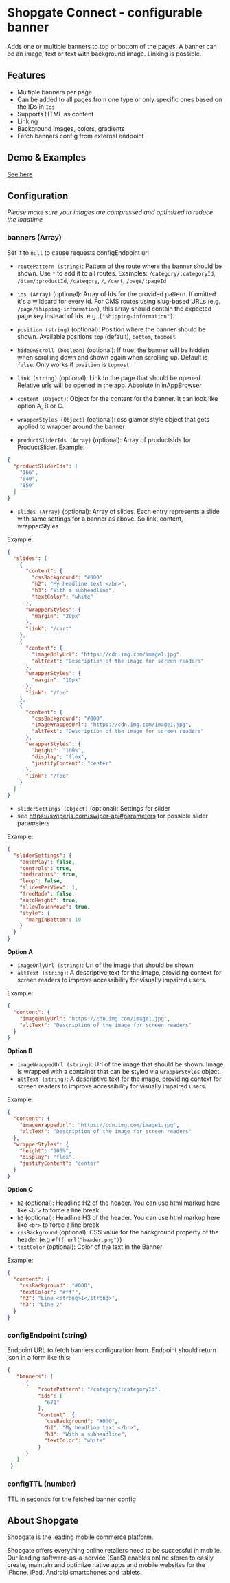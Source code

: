 # Shopgate Connect - configurable banner

Adds one or multiple banners to top or bottom of the pages. A banner can be an image, text or text with background image. Linking is possible.

## Features
- Multiple banners per page
- Can be added to all pages from one type or only specific ones based on the IDs in `Ids`
- Supports HTML as content
- Linking
- Background images, colors, gradients
- Fetch banners config from external endpoint

## Demo & Examples
[See here](demo/index.md)

## Configuration

_Please make sure your images are compressed and optimized to reduce the loadtime_

### banners (Array)
Set it to `null` to cause requests configEndpoint url

- `routePattern (string)`: Pattern of the route where the banner should be shown. Use `*` to add it to all routes.
Examples: `/category/:categoryId`, `/item/:productId`, `/category`, `/`, `/cart`, `/page/:pageId`

- `ids (Array)` (optional): Array of Ids for the provided pattern. If omitted it's a wildcard for every Id. For CMS routes using slug-based URLs (e.g. `/page/shipping-information`), this array should contain the expected page key instead of Ids, e.g. `["shipping-information"]`.

- `position (string)` (optional): Position where the banner should be shown. Available positions `top` (default), `bottom`, `topmost`

- `hideOnScroll (boolean)` (optional): If true, the banner will be hidden when scrolling down and
shown again when scrolling up. Default is `false`. Only works if `position` is `topmost`.

- `link (string)` (optional): Link to the page that should be opened. Relative urls will be opened in the app. Absolute in inAppBrowser

- `content (Object)`: Object for the content for the banner. It can look like option A, B or C.

- `wrapperStyles (Object)` (optional): css glamor style object that gets applied to wrapper around the banner

- `productSliderIds (Array)` (optional): Array of productsIds for ProductSlider.
Example:
```json
{
  "productSliderIds": [
    "166",
    "640",
    "850"
  ]
}
```

- `slides (Array)` (optional): Array of slides. Each entry represents a slide with same settings for a banner as above. So link, content, wrapperStyles.

Example:
```json
{
  "slides": [
    {
      "content": {
        "cssBackground": "#000",
        "h2": "My headline text </br>",
        "h3": "With a subheadline",
        "textColor": "white"
      },
      "wrapperStyles": {
        "margin": "20px"
      },
      "link": "/cart"
    },
    {
      "content": {
        "imageOnlyUrl": "https://cdn.img.com/image1.jpg",
        "altText": "Description of the image for screen readers"
      },
      "wrapperStyles": {
        "margin": "10px"
      },
      "link": "/foo"
    },
    {
      "content": {
        "cssBackground": "#000",
        "imageWrappedUrl": "https://cdn.img.com/image1.jpg",
        "altText": "Description of the image for screen readers"
      },
      "wrapperStyles": {
        "height": "100%",
        "display": "flex",
        "justifyContent": "center"
      },
      "link": "/foo"
    }
  ]
}
```

- `sliderSettings (Object)` (optional): Settings for slider
- see https://swiperjs.com/swiper-api#parameters for possible slider parameters

Example:
```json
{
  "sliderSettings": {
    "autoPlay": false,
    "controls": true,
    "indicators": true,
    "loop": false,
    "slidesPerView": 1,
    "freeMode": false,
    "autoHeight": true,
    "allowTouchMove": true,
    "style": {
      "marginBottom": 10
    }
  }
}
```

**Option A**

- `imageOnlyUrl (string)`: Url of the image that should be shown
- `altText (string)`: A descriptive text for the image, providing context for screen readers to improve accessibility for visually impaired users.

Example:
```json
{
  "content": {
    "imageOnlyUrl": "https://cdn.img.com/image1.jpg",
    "altText": "Description of the image for screen readers"
  }
}
```

**Option B**

- `imageWrappedUrl (string)`: Url of the image that should be shown. Image is wrapped with a container that
can be styled via `wrapperStyles` object.
- `altText (string)`: A descriptive text for the image, providing context for screen readers to improve accessibility for visually impaired users.

Example:
```json
{
  "content": {
    "imageWrappedUrl": "https://cdn.img.com/image1.jpg",
    "altText": "Description of the image for screen readers"
  },
  "wrapperStyles": {
    "height": "100%",
    "display": "flex",
    "justifyContent": "center"
  }
}
```

**Option C**

- `h2` (optional): Headline H2 of the header. You can use html markup here like `<br>` to force a line break.
- `h3` (optional): Headline H3 of the header. You can use html markup here like `<br>` to force a line break
- `cssBackground` (optional): CSS value for the background property of the header (e.g `#fff`, `url("header.png")`)
- `textColor` (optional): Color of the text in the Banner

Example:
```json
{
  "content": {
    "cssBackground": "#000",
    "textColor": "#fff",
    "h2": "Line <strong>1</strong>",
    "h3": "Line 2"
  }
}
```

### configEndpoint (string)
Endpoint URL to fetch banners configuration from. Endpoint should return json in a form like this:
```json
{
   "banners": [
      {
          "routePattern": "/category/:categoryId",
          "ids": [
            "671"
          ],
          "content": {
            "cssBackground": "#000",
            "h2": "My headline text </br>",
            "h3": "With a subheadline",
            "textColor": "white"
          }
      }
   ]
 }
```

### configTTL (number)
TTL in seconds for the fetched banner config

## About Shopgate

Shopgate is the leading mobile commerce platform.

Shopgate offers everything online retailers need to be successful in mobile. Our leading
software-as-a-service (SaaS) enables online stores to easily create, maintain and optimize native
apps and mobile websites for the iPhone, iPad, Android smartphones and tablets.
